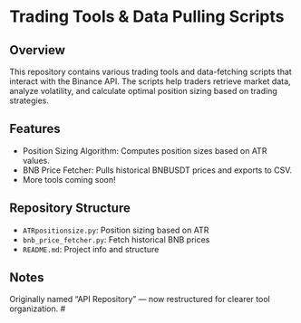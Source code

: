 # Trading Tools & Data Pulling Scripts

## Overview
This repository contains various trading tools and data-fetching scripts that interact with the Binance API. The scripts help traders retrieve market data, analyze volatility, and calculate optimal position sizing based on trading strategies.

## Features
- Position Sizing Algorithm: Computes position sizes based on ATR values.
- BNB Price Fetcher: Pulls historical BNBUSDT prices and exports to CSV.
- More tools coming soon!

## Repository Structure
- `ATRpositionsize.py`: Position sizing based on ATR
- `bnb_price_fetcher.py`: Fetch historical BNB prices
- `README.md`: Project info and structure

## Notes
Originally named “API Repository” — now restructured for clearer tool organization.
#<!-- sync -->